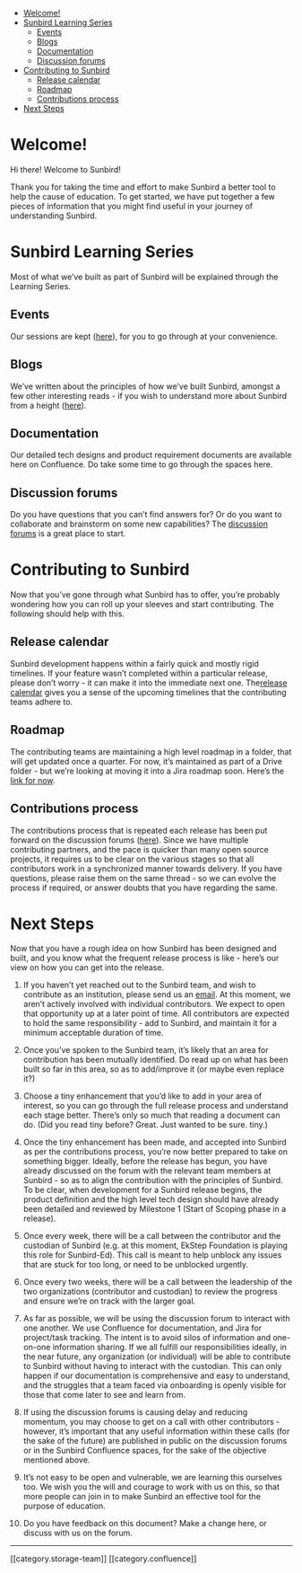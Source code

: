 * [Welcome!](#welcome!)
* [Sunbird Learning Series](#sunbird-learning-series)
  * [Events](#events)
  * [Blogs](#blogs)
  * [Documentation](#documentation)
  * [Discussion forums](#discussion-forums)
* [Contributing to Sunbird](#contributing-to-sunbird)
  * [Release calendar](#release-calendar)
  * [Roadmap](#roadmap)
  * [Contributions process](#contributions-process)
* [Next Steps](#next-steps)



# Welcome!
Hi there! Welcome to Sunbird!

Thank you for taking the time and effort to make Sunbird a better tool to help the cause of education. To get started, we have put together a few pieces of information that you might find useful in your journey of understanding Sunbird.


# Sunbird Learning Series
Most of what we’ve built as part of Sunbird will be explained through the Learning Series.


## Events
Our sessions are kept ([here](https://sunbird.org/explore/events)), for you to go through at your convenience.


## Blogs
We’ve written about the principles of how we’ve built Sunbird, amongst a few other interesting reads - if you wish to understand more about Sunbird from a height ([here](https://sunbird.org/explore/articles)). 


## Documentation
Our detailed tech designs and product requirement documents are available here on Confluence. Do take some time to go through the spaces here.


## Discussion forums
Do you have questions that you can’t find answers for? Or do you want to collaborate and brainstorm on some new capabilities? The [discussion forums](https://github.com/project-sunbird/sunbird-community/discussions) is a great place to start.


# Contributing to Sunbird
Now that you’ve gone through what Sunbird has to offer, you’re probably wondering how you can roll up your sleeves and start contributing. The following should help with this.


## Release calendar
Sunbird development happens within a fairly quick and mostly rigid timelines. If your feature wasn’t completed within a particular release, please don’t worry - it can make it into the immediate next one. The[release calendar](https://docs.google.com/spreadsheets/d/1TsnOvpqTZ_UFU1jgs7n2YDD81ZiO7RJMEtbhWDN-96s/) gives you a sense of the upcoming timelines that the contributing teams adhere to.


## Roadmap
The contributing teams are maintaining a high level roadmap in a folder, that will get updated once a quarter. For now, it’s maintained as part of a Drive folder - but we’re looking at moving it into a Jira roadmap soon. Here’s the [link for now](https://drive.google.com/drive/folders/1OVE9sSGwP8--rWDMCkRmD7rDul78PnTb). 


## Contributions process
The contributions process that is repeated each release has been put forward on the discussion forums ([here](https://github.com/project-sunbird/sunbird-community/discussions/223)). Since we have multiple contributing partners, and the pace is quicker than many open source projects, it requires us to be clear on the various stages so that all contributors work in a synchronized manner towards delivery. If you have questions, please raise them on the same thread - so we can evolve the process if required, or answer doubts  that you have regarding the same.


# Next Steps
Now that you have a rough idea on how Sunbird has been designed and built, and you know what the frequent release process is like - here’s our view on how you can get into the release.


1. If you haven’t yet reached out to the Sunbird team, and wish to contribute as an institution, please send us an [email](mailto:info@sunbird.org). At this moment, we aren’t actively involved with individual contributors. We expect to open that opportunity up at a later point of time. All contributors are expected to hold the same responsibility - add to Sunbird, and maintain it for a minimum acceptable duration of time.


1. Once you’ve spoken to the Sunbird team, it’s likely that an area for contribution has been mutually identified. Do read up on what has been built so far in this area, so as to add/improve it (or maybe even replace it?)


1. Choose a tiny enhancement that you’d like to add in your area of interest, so you can go through the full release process and understand each stage better. There’s only so much that reading a document can do.  (Did you read tiny before? Great. Just wanted to be sure. tiny.)


1. Once the tiny enhancement has been made, and accepted into Sunbird as per the contributions process, you’re now better prepared to take on something bigger. Ideally, before the release has begun, you have already discussed on the forum with the relevant team members at Sunbird - so as to align the contribution with the principles of Sunbird. To be clear, when development for a Sunbird release begins, the product definition and the high level tech design should have already been detailed and reviewed by Milestone 1 (Start of Scoping phase in a release). 


1.  Once every week, there will be a call between the contributor and the custodian of Sunbird (e.g. at this moment, EkStep Foundation is playing this role for Sunbird-Ed). This call is meant to help unblock any issues that are stuck for too long, or need to be unblocked urgently.


1. Once every two weeks, there will be a call between the leadership of the two organizations (contributor and custodian) to review the progress and ensure we’re on track with the larger goal.


1. As far as possible, we will be using the discussion forum to interact with one another. We use Confluence for documentation, and Jira for project/task tracking. The intent is to avoid silos of information and one-on-one information sharing. If we all fulfill our responsibilities ideally, in the near future, any organization (or individual) will be able to contribute to Sunbird without having to interact with the custodian. This can only happen if our documentation is comprehensive and easy to understand, and the struggles that a team faced via onboarding is openly visible for those that come later to see and learn from.


1. If using the discussion forums is causing delay and reducing momentum, you may choose to get on a call with other contributors - however, it’s important that any useful information within these calls (for the sake of the future) are published in public on the discussion forums or in the Sunbird Confluence spaces, for the sake of the objective mentioned above.


1. It’s not easy to be open and vulnerable, we are learning this ourselves too. We wish you the will and courage to work with us on this, so that more people can join in to make Sunbird an effective tool for the purpose of education.


1. Do you have feedback on this document? Make a change here, or discuss with us on the forum. 







*****

[[category.storage-team]] 
[[category.confluence]] 
